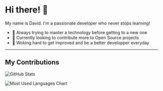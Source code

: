 # Hi there! 👋
My name is David. I'm a passionate developer who never stops learning!
 - 🌱 Always trying to master a technology before getting to a new one
 - 🤝 Currently looking to contribute more to Open Source projects
 - 🚀 Woking hard to get improved and be a better developper everyday
* * *
## My Contributions
<!-- STATS AND CHART, CREDITS TO :
  Readme Stats (https://github.com/anuraghazra/github-readme-stats)
-->
![GitHub Stats](https://github-readme-stats.vercel.app/api?username=davinaud&hide=stars&show_icons=true&theme=dark)

![Most Used Languages Chart](https://github-readme-stats.vercel.app/api/top-langs/?username=davinaud&layout=compact&show_icons=true&theme=dark)
